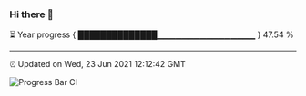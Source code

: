 ### Hi there 👋

⏳ Year progress { ██████████████▁▁▁▁▁▁▁▁▁▁▁▁▁▁▁▁ } 47.54 %

---

⏰ Updated on Wed, 23 Jun 2021 12:12:42 GMT

![Progress Bar CI](https://github.com/liununu/liununu/workflows/Progress%20Bar%20CI/badge.svg)
